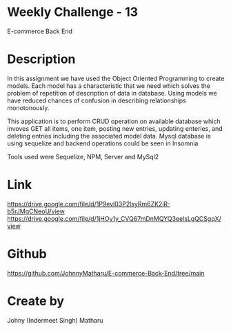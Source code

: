# Weekly Challenge - 13
E-commerce Back End 

# Description
In this assignment we have used the Object Oriented Programming to create models. Each model has a characteristic that we need which solves the problem of repetition of description of data in database. Using models we have reduced chances of confusion in describing relationships monotonously.  

This application is to perform CRUD operation on available database which invoves GET all items, one item, posting new entries, updating enteries, and deleting entries including the associated model data. Mysql database is using sequelize and backend operations could be seen in Insomnia 

Tools used were Sequelize, NPM, Server and MySql2

# Link 
https://drive.google.com/file/d/1P9evl03P2lsyRm6ZK2iR-b5rJMgCNeoU/view
https://drive.google.com/file/d/1jHOy1y_CVQ67mDnMQYQ3eelsLgQCSgqX/view


# Github
https://github.com/JohnnyMatharu/E-commerce-Back-End/tree/main

# Create by
Johny (Indermeet Singh) Matharu